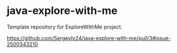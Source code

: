 # java-explore-with-me
Template repository for ExploreWithMe project.

https://github.com/SergeyIv24/java-explore-with-me/pull/3#issue-2500343210

